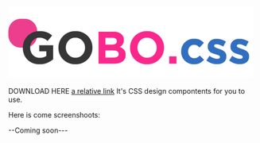 ![alt tag](https://github.com/hajar424/GOBO/blob/master/logo.png)

DOWNLOAD HERE
[a relative link](other_godo.css)
It's  CSS design compontents for you to use.



Here is come screenshoots:

--Coming soon---
